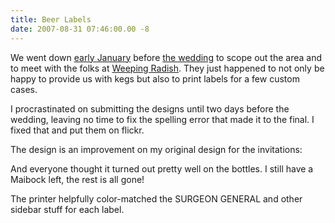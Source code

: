 ```yaml
---
title: Beer Labels
date: 2007-08-31 07:46:00.00 -8
---
```

We went down [early January](http://www.flickr.com/photos/grantandamanda/sets/72157594467083207/) before [the wedding](http://www.grantandamanda.com/wedding/) to scope out the area and to meet with the folks at [Weeping Radish](http://www.weepingradish.com/). They just happened to not only be happy to provide us with kegs but also to print labels for a few custom cases.

I procrastinated on submitting the designs until two days before the wedding, leaving no time to fix the spelling error that made it to the final. I fixed that and put them on flickr.

The design is an improvement on my original design for the invitations:

And everyone thought it turned out pretty well on the bottles. I still have a Maibock left, the rest is all gone!

The printer helpfully color-matched the SURGEON GENERAL and other sidebar stuff for each label.
